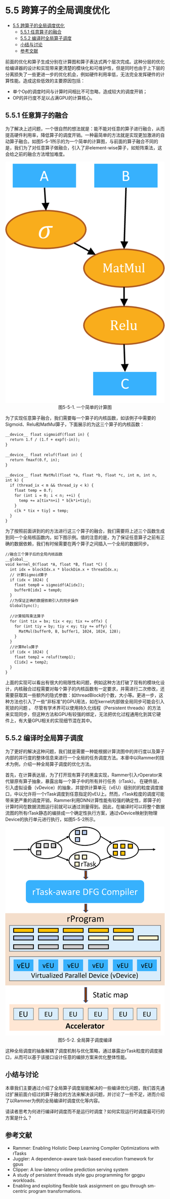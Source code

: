 <!--Copyright © Microsoft Corporation. All rights reserved.
  适用于[License](https://github.com/microsoft/AI-System/blob/main/LICENSE)版权许可-->

# 5.5 跨算子的全局调度优化

- [5.5 跨算子的全局调度优化](#55-跨算子的全局调度优化)
  - [5.5.1 任意算子的融合](#551-任意算子的融合)
  - [5.5.2	编译时全局算子调度](#552编译时全局算子调度)
  - [小结与讨论](#小结与讨论)
  - [参考文献](#参考文献)
  
前面的优化和算子生成分别在计算图和算子表达式两个层次完成。这种分层的优化给编译器的设计和实现带来更清楚的模块化和可维护性，但是同时也由于上下层的分离损失了一些更进一步的优化机会，例如硬件利用率低，无法完全发挥硬件的计算性能。造成这些低效的主要原因包括：
 - 单个Op的调度时间与计算时间相比不可忽略，造成较大的调度开销；
 - OP的并行度不足以占满GPU的计算核心。
  
## 5.5.1 任意算子的融合

为了解决上述问题，一个很自然的想法就是：能不能对任意的算子进行融合，从而提高硬件利用率，降低算子的调度开销。一种最简单的方法就是实现更加激进的自动算子融合。如图5-5-1所示的为一个简单的计算图，与前面的算子融合不同的是，我们为了对任意算子做融合，引入了非element-wise算子，如矩阵乘法，这会给之前的融合方法增加难度。

<center> <img src="./img/5-5-1-example.png"  /></center>
<center>图5-5-1. 一个简单的计算图</center>

为了实现任意算子融合，我们需要每一个算子的内核函数，如该例子中需要的Sigmoid、Relu和MatMul算子，下面展示的为这三个算子的内核函数：

```
__device__ float sigmoidf(float in) {
  return 1.f / (1.f + expf(-in));
}

__device__ float reluf(float in) {
  return fmaxf(0.f, in);
}

__device__ float MatMul(float *a, float *b, float *c, int m, int n, int k) {
  if (thread_ix < m && thread_iy < k) {
    float temp = 0.f;
    for (int i = 0; i < n; ++i) {
      temp += a[tix*n+i] * b[k*i+tiy];
    }
    c[k * tix + tiy] = temp;
  }
}

```
为了按照前面讲到的的方法进行这三个算子的融合，我们需要将上述三个函数生成到同一个全局核函数内，如下图示例。值的注意的是，为了保证任意算子之前有正确的数据依赖，我们有时候需要在两个算子之间插入一个全局的数据同步。
```
//融合三个算子后的全局内核函数
__global__ 
void kernel_0(float *A, float *B, float *C) {
  int idx = blockIdx.x * blockDim.x + threadIdx.x;
  // 计算Sigmoid算子
  if (idx < 1024) {    
    float temp0 = sigmoidf(A[idx]);
    buffer0[idx] = temp0;
  }
  //为保证正确的数据依赖引入的同步操作
  GlobalSync();

  //计算矩阵乘法算子
  for (int tix = bx; tix < ey; tix += offx) {
    for (int tiy = by; tiy < ey; tiy += offy) {
      MatMul(buffer0, B, buffer1, 1024, 1024, 128);
    }
  }
  //计算Relu算子
  if (idx < 1024) {        
    float temp2 = reluf(temp1);
    C[idx] = temp2;
  }
}
```

上面的实现可以看出有很大的局限性和问题，例如这种方法打破了现有的模块化设计，内核融合过程需要对每个算子的内核函数有一定要求，并需进行二次修改，还需要获取其一些额外的隐式参数：如threadBlock的个数，大小等。更进一步，这种方法也引入了一些“非标准”的GPU用法，如在kernel内部做全局同步可能会引入死锁的问题
。 尽管有学术界可以使用持久化线程（Persistent threads）的方法来实现同步，但这种方法和GPU有较强的绑定，无法把优化过程通用化到其它硬件上，有大量GPU相关的实现细节混在其中。



## 5.5.2	编译时全局算子调度

为了更好的解决这种问题，我们就是需要一种能根据计算流图中的并行度以及算子内部的并行度的整体信息来进行一个全局的任务调度方法。本章中以Rammer的技术为例，介绍一种全局算子调度的优化方法。

首先，在计算表达层，为了打开现有算子的黑盒实现，Rammer引入rOperator来代替原有算子抽象，暴露出每一个算子中的所有并行任务（rTask）。
在硬件层，引入虚拟设备（vDevice）的抽象，并提供计算单元（vEU）级别的的粒度调度接口，中以允许将一个rTask调度到任意指定的vEU上。然而，rTask粒度的调度可能带来更严重的调度开销，Rammer利用DNN计算性能有较强的确定性，即算子的计算时间在数据流图运行前就可以通过测量得到。因此，在编译时可以将整个数据流图的所有rTask静态的编排成一个确定性执行方案，通过vDevice映射到物理Device的执行单元进行执行，如图5-5-2所示。

<center> <img src="./img/5-5-2-co.png"  /></center>
<center>图5-5-2. 全局算子调度编译</center>

这种全局调度的抽象解耦了调度机制与优化策略，通过暴露出rTask粒度的调度接口，从而可以基于该接口设计任意的编排方案来优化整体性能。


## 小结与讨论

本章我们主要通过介绍了全局算子调度层能解决的一些编译优化问题，我们首先通过扩展前面介绍过的算子融合的方法来解决该问题，并讨论了一些不足，进而介绍了以Rammer为例的全局编译时调度优化等内容。

请读者思考为何进行编译时调度而不是运行时调度？如何实现运行时调度最可行的方案是什么？

## 参考文献
 - Rammer: Enabling Holistic Deep Learning Compiler Optimizations with rTasks
 - Juggler: A dependence-aware task-based execution framework for gpus
 -  Clipper: A low-latency online prediction serving system
 -  A study of persistent threads style gpu programming for gpgpu workloads.
 -  Enabling and exploiting flexible task assignment on gpu through sm-centric program transformations.
